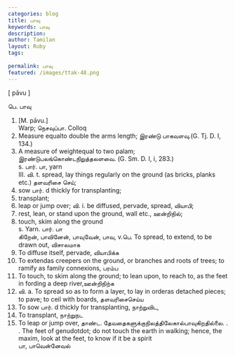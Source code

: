```yaml
---
categories: blog
title: பாவு
keywords: பாவு
description: 
author: Tamilan
layout: Ruby
tags: 
 
permalink: பாவு
featured: /images/ttak-48.png
---
```

  
[ pāvu ]  
  
பெ. பாவு  
1. [M. pāvu.]  
Warp; நெசவுப்பா. Colloq  
2. Measure equalto double the arms length; இரண்டு பாகவளவு.(G. Tj. D. I, 134.)  
3. A measure of weightequal to two palam; இரண்டுபலங்கொண்டநிறுத்தலளவை. (G. Sm. D. I, i, 283.)  
s. பார். பா, yarn  
III. வி. t. spread, lay things regularly on the ground (as bricks, planks etc.) தளவரிசை செய்;  
2. sow பார். d thickly for transplanting;  
3. transplant;  
4. leap or jump over; வி. i. be diffused, pervade, spread, வியாபி;  
2. rest, lean, or stand upon the ground, wall etc., ஊன்றிநில்;  
3. touch, skim along the ground  
s. Yarn. பார். பா  
கிறேன், பாவினேன், பாவுவேன், பாவ, v.பெ. To spread, to extend, to be drawn out, விசாலமாக  
2. To diffuse itself, pervade, வியாபிக்க  
3. To extendas creepers on the ground, or branches and roots of trees; to ramify as family connexions, பரம்ப  
4. To touch, to skim along the ground; to lean upon, to reach to, as the feet in fording a deep river,ஊன்றிநிற்க  
5. வி. a. To spread so as to form a layer, to lay in orderas detached pieces; to pave; to ceil with boards, தளவரிசைசெய்ய  
6. To sow பார். d thickly for transplanting, நாற்றுவிட,  
7. To transplant, நாற்றுநட  
8. To leap or jump over, தாண்ட. தேவதைகளுக்குநிலத்திலேகால்பாவுகிறதில்லை. . . The feet of genudotdot; do not touch the earth in walking; hence, the maxim, look at the feet, to know if it be a spirit  
பா, பாவென்னேவல்